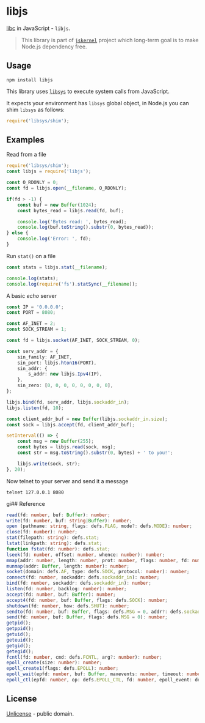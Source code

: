 # libjs

[libc](https://en.wikipedia.org/wiki/C_standard_library) in JavaScript - `libjs`.

> This library is part of [`jskernel`](http://www.npmjs.com/package/jskernel) project which long-term goal is to make Node.js dependency free.


## Usage

```shell
npm install libjs
```

This library uses [`libsys`](http://www.npmjs.com/package/libsys) to execute system calls from JavaScript.

It expects your environment has `libsys` global object, in Node.js you can shim `libsys` as follows:

```js
require('libsys/shim');
```


## Examples

Read from a file

```ts
require('libsys/shim');
const libjs = require('libjs');

const O_RDONLY = 0;
const fd = libjs.open(__filename, O_RDONLY);

if(fd > -1) {
    const buf = new Buffer(1024);
    const bytes_read = libjs.read(fd, buf);

    console.log('Bytes read: ', bytes_read);
    console.log(buf.toString().substr(0, bytes_read));
} else {
    console.log('Error: ', fd);
}
```

Run `stat()` on a file

```ts
const stats = libjs.stat(__filename);

console.log(stats);
console.log(require('fs').statSync(__filename));
```

A basic *echo* server

```ts
const IP = '0.0.0.0';
const PORT = 8080;

const AF_INET = 2;
const SOCK_STREAM = 1;

const fd = libjs.socket(AF_INET, SOCK_STREAM, 0);

const serv_addr = {
    sin_family: AF_INET,
    sin_port: libjs.hton16(PORT),
    sin_addr: {
        s_addr: new libjs.Ipv4(IP),
    },
    sin_zero: [0, 0, 0, 0, 0, 0, 0, 0],
};

libjs.bind(fd, serv_addr, libjs.sockaddr_in);
libjs.listen(fd, 10);

const client_addr_buf = new Buffer(libjs.sockaddr_in.size);
const sock = libjs.accept(fd, client_addr_buf);

setInterval(() => {
    const msg = new Buffer(255);
    const bytes = libjs.read(sock, msg);
    const str = msg.toString().substr(0, bytes) + ' to you!';

    libjs.write(sock, str);
}, 20);
```

Now telnet to your server and send it a message

```shell
telnet 127.0.0.1 8080
```


gi## Reference

```ts
read(fd: number, buf: Buffer): number;
write(fd: number, buf: string|Buffer): number;
open (pathname: string, flags: defs.FLAG, mode?: defs.MODE): number;
close(fd: number): number;
stat(filepath: string): defs.stat;
lstat(linkpath: string): defs.stat;
function fstat(fd: number): defs.stat;
lseek(fd: number, offset: number, whence: number): number;
mmap(addr: number, length: number, prot: number, flags: number, fd: number, offset: number): number;
munmap(addr: Buffer, length: number): number;
socket(domain: defs.AF, type: defs.SOCK, protocol: number): number;
connect(fd: number, sockaddr: defs.sockaddr_in): number;
bind(fd: number, sockaddr: defs.sockaddr_in): number;
listen(fd: number, backlog: number): number;
accept(fd: number, buf: Buffer): number;
accept4(fd: number, buf: Buffer, flags: defs.SOCK): number;
shutdown(fd: number, how: defs.SHUT): number;
sendto(fd: number, buf: Buffer, flags: defs.MSG = 0, addr?: defs.sockaddr): number;
send(fd: number, buf: Buffer, flags: defs.MSG = 0): number;
getpid();
getppid();
getuid();
geteuid();
getgid();
getegid();
fcntl(fd: number, cmd: defs.FCNTL, arg?: number): number;
epoll_create(size: number): number;
epoll_create1(flags: defs.EPOLL): number;
epoll_wait(epfd: number, buf: Buffer, maxevents: number, timeout: number): number;
epoll_ctl(epfd: number, op: defs.EPOLL_CTL, fd: number, epoll_event: defs.epoll_event): number;
```



## License

[Unlicense](./LICENSE) - public domain.
